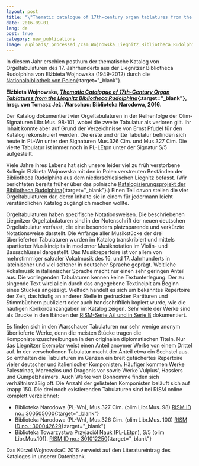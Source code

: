 ```yaml
---
layout: post
title: "\"Thematic catalogue of 17th-century organ tablatures from the Liegnitz Bibliotheca Rudolphina\" von Elżbieta Wojnowska"
date: 2016-09-01
lang: de
post: true
category: new_publications
image: /uploads/_processed_/csm_Wojnowska_Liegnitz_Bibliotheca_Rudolphina_thematic_catalogue_dff8d43d08.jpg
---
```



In diesem Jahr erschien posthum der thematische Katalog von Orgeltabulaturen des 17. Jahrhunderts aus der Liegnitzer Bibliotheca Rudolphina von Elżbieta Wojnowska (1949-2012) durch die [Nationalbibliothek von Polen](http://bn.org.pl/){:target="_blank"}.

**Elżbieta Wojnowska, [_Thematic Catalogue of 17th-Century Organ Tablatures from the Liegnitz Bibliotheca Rudolphina_](http://www.bn.org.pl/aktualnosci/1178-katalog-tematyczny-utworow-w-siedemnastowiecznych-tabulaturach-organowych-z-legnickiej-kolekcji-bibliotheca-rudolphina.html){:target="_blank"}, hrsg. von Tomasz Jeż. Warschau: Biblioteka Narodowa, 2016.**

Der Katalog dokumentiert vier Orgeltabulaturen in der Reihenfolge der Olim-Signaturen Libr.Mus. 98-101, wobei die zweite Tabulatur als verloren gilt. Ihr Inhalt konnte aber auf Grund der Verzeichnisse von Ernst Pfudel für den Katalog rekonstruiert werden. Die erste und dritte Tabulatur befinden sich heute in PL-Wn unter den Signaturen Mus.326 Cim. und Mus.327 Cim. Die vierte Tabulatur ist immer noch in PL-LEtpn unter der Signatur S/5 aufgestellt.

Viele Jahre ihres Lebens hat sich unsere leider viel zu früh verstorbene Kollegin Elżbieta Wojnowska mit den in Polen verstreuten Beständen der Bibliotheca Rudolphina aus dem niederschlesischen Liegnitz befasst. (Wir berichteten bereits früher über das polnische [Katalogisierungsprojekt der Bibliotheca Rudolphina](http://www.rism.info/de/home/newsdetails/select/new_publications/article/2/polands-bibliotheca-rudolphina.html){:target="_blank"}.) Einen Teil davon stellen die vier Orgeltabulaturen dar, deren Inhalte sie in einem für jedermann leicht verständlichen Katalog zugänglich machen wollte.

Orgeltabulaturen haben spezifische Notationsweisen. Die beschriebenen Liegnitzer Orgeltabulaturen sind in der Notenschrift der neuen deutschen Orgeltabulatur verfasst, die eine besonders platzsparende und verkürzte Notationsweise darstellt. Die Anfänge aller Musikstücke der drei überlieferten Tabulaturen wurden im Katalog transkribiert und mittels spartierter Musikincipits in moderner Musiknotation im Violin- und Bassschlüssel dargestellt. Das Musikrepertoire ist vor allem von mehrstimmiger sakraler Vokalmusik des 16. und 17. Jahrhunderts in lateinischer und viel seltener in deutscher Sprache geprägt. Weltliche Vokalmusik in italienischer Sprache macht nur einen sehr geringen Anteil aus. Die vorliegenden Tabulaturen kennen keine Textunterlegung. Der zu singende Text wird allein durch das angegebene Textincipit am Beginn eines Stückes angezeigt. Vielfach handelt es sich um bekanntes Repertoire der Zeit, das häufig an anderer Stelle in gedruckten Partituren und Stimmbüchern publiziert oder auch handschriftlich kopiert wurde, wie die häufigen Konkordanzangaben im Katalog zeigen. Sehr viele der Werke sind als Drucke in den Bänden der [RISM-Serie A/I und in Serie B](/de/publikationen.html "Opens internal link in current window") dokumentiert.

Es finden sich in den Warschauer Tabulaturen nur sehr wenige anonym überlieferte Werke, denn die meisten Stücke tragen die Komponistenzuschreibungen in den originalen diplomatischen Titeln. Nur das Liegnitzer Exemplar weist einen Anteil anoymer Werke von einem Drittel auf. In der verschollenen Tabulatur macht der Anteil etwa ein Sechstel aus. So enthalten die Tabulaturen im Ganzen ein breit gefächertes Repertoire vieler deutscher und italienischer Komponisten. Häufiger kommen Werke Palestrinas, Marenzios und Dragonis vor sowie Werke Vulpius', Hasslers und Gumpelzhaimers. Auch Werke von Bonhomme finden sich verhältnismäßig oft. Die Anzahl der gelisteten Komponisten beläuft sich auf knapp 150. Die drei noch existierenden Tabulaturen sind bei RISM online komplett verzeichnet:

- Biblioteka Narodowa (PL-Wn), Mus.327 Cim. (olim Libr.Mus. 98) [RISM ID no.: 300505000](https://opac.rism.info/search?id=300505000){:target="_blank"}
- Biblioteka Narodowa (PL-Wn), Mus.326 Cim. (olim Libr.Mus. 100) [RISM ID no.: 300042629](https://opac.rism.info/search?id=300042629){:target="_blank"}
- Biblioteka Towarzystwa Przyjaciół Nauk (PL-LEtpn), S/5 (olim Libr.Mus.101). [RISM ID no.: 301012250](https://opac.rism.info/search?id=301012250){:target="_blank"}



Das Kürzel WojnowskaC 2016 verweist auf den Literatureintrag des Kataloges in unserer Datenbank.



<script type="text/javascript">var switchTo5x=true;</script><script type="text/javascript" src="http://w.sharethis.com/button/buttons.js"></script><script type="text/javascript">stLight.options({publisher: "9b601438-1ce1-49d8-bfd7-9cff5df54c17", doNotHash: false, doNotCopy: false, hashAddressBar: false});</script>